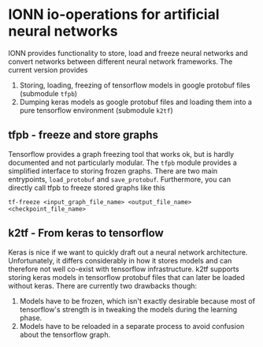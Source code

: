 # IONN io-operations for artificial neural networks

IONN provides functionality to store, load and freeze neural networks and
convert networks between different neural network frameworks. The current version provides

1. Storing, loading, freezing of tensorflow models in google protobuf files (submodule `tfpb`)
2. Dumping keras models as google protobuf files and loading them into a pure tensorflow environment (submodule `k2tf`)


## tfpb - freeze and store graphs

Tensorflow provides a graph freezing tool that works ok, but is hardly
documented and not particularly modular. The `tfpb` module provides a
simplified interface to storing frozen graphs. There are two main entrypoints,
`load_protobuf` and `save_protobuf`. Furthermore, you can directly call tfpb to
freeze stored graphs like this

    tf-freeze <input_graph_file_name> <output_file_name> <checkpoint_file_name>


## k2tf - From keras to tensorflow

Keras is nice if we want to quickly draft out a neural network architecture.
Unfortunately, it differs considerably in how it stores models and can
therefore not well co-exist with tensorflow infrastructure. k2tf supports
storing keras models in tensorflow protobuf files that can later be loaded
without keras. There are currently two drawbacks though:

1. Models have to be frozen, which isn't exactly desirable because most of
   tensorflow's strength is in tweaking the models during the learning phase.
2. Models have to be reloaded in a separate process to avoid confusion about
   the tensorflow graph.
